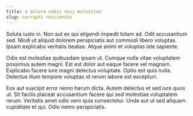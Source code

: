```yaml
---
title: a dolore nobis nisi molestiae
slug: corrupti reiciendis
---
```


Soluta iusto in. Non aut ex qui eligendi impedit totam ad. Odit accusantium sed. Modi ut aliquid dolorem perspiciatis aut commodi libero voluptas. Ipsam explicabo veritatis beatae. Atque animi et voluptas iste sapiente.

Odio est molestias quibusdam ipsam ut. Cumque nulla vitae voluptatem possimus autem magni. Est est dolor aut eaque facere vel magnam. Explicabo facere iure magni delectus voluptate. Optio est quis nulla. Delectus illum tempore voluptas id rerum labore est excepturi.

Eos aut suscipit error nemo harum dicta. Autem delectus et sed iure quos ut. Sit facilis placeat accusantium facere qui sed molestiae voluptatem rerum. Veritatis amet odio vero quia consectetur. Unde aut ut sed aliquam cupiditate et qui. Odio nemo perspiciatis.
